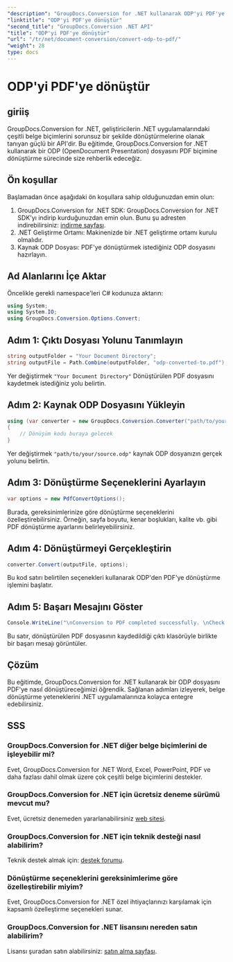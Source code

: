 ```yaml
---
"description": "GroupDocs.Conversion for .NET kullanarak ODP'yi PDF'ye nasıl dönüştüreceğinizi öğrenin. Sorunsuz belge dönüşümü için adım adım kılavuzumuzu izleyin."
"linktitle": "ODP'yi PDF'ye dönüştür"
"second_title": "GroupDocs.Conversion .NET API"
"title": "ODP'yi PDF'ye dönüştür"
"url": "/tr/net/document-conversion/convert-odp-to-pdf/"
"weight": 28
type: docs
---
```

# ODP'yi PDF'ye dönüştür

## giriiş
GroupDocs.Conversion for .NET, geliştiricilerin .NET uygulamalarındaki çeşitli belge biçimlerini sorunsuz bir şekilde dönüştürmelerine olanak tanıyan güçlü bir API'dir. Bu eğitimde, GroupDocs.Conversion for .NET kullanarak bir ODP (OpenDocument Presentation) dosyasını PDF biçimine dönüştürme sürecinde size rehberlik edeceğiz.
## Ön koşullar
Başlamadan önce aşağıdaki ön koşullara sahip olduğunuzdan emin olun:
1. GroupDocs.Conversion for .NET SDK: GroupDocs.Conversion for .NET SDK'yı indirip kurduğunuzdan emin olun. Bunu şu adresten indirebilirsiniz: [indirme sayfası](https://releases.groupdocs.com/conversion/net/).
2. .NET Geliştirme Ortamı: Makinenizde bir .NET geliştirme ortamı kurulu olmalıdır.
3. Kaynak ODP Dosyası: PDF'ye dönüştürmek istediğiniz ODP dosyasını hazırlayın.

## Ad Alanlarını İçe Aktar
Öncelikle gerekli namespace'leri C# kodunuza aktarın:
```csharp
using System;
using System.IO;
using GroupDocs.Conversion.Options.Convert;
```
## Adım 1: Çıktı Dosyası Yolunu Tanımlayın
```csharp
string outputFolder = "Your Document Directory";
string outputFile = Path.Combine(outputFolder, "odp-converted-to.pdf");
```
Yer değiştirmek `"Your Document Directory"` Dönüştürülen PDF dosyasını kaydetmek istediğiniz yolu belirtin.
## Adım 2: Kaynak ODP Dosyasını Yükleyin
```csharp
using (var converter = new GroupDocs.Conversion.Converter("path/to/your/source.odp"))
{
    // Dönüşüm kodu buraya gelecek
}
```
Yer değiştirmek `"path/to/your/source.odp"` kaynak ODP dosyanızın gerçek yolunu belirtin.
## Adım 3: Dönüştürme Seçeneklerini Ayarlayın
```csharp
var options = new PdfConvertOptions();
```
Burada, gereksinimlerinize göre dönüştürme seçeneklerini özelleştirebilirsiniz. Örneğin, sayfa boyutu, kenar boşlukları, kalite vb. gibi PDF dönüştürme ayarlarını belirleyebilirsiniz.
## Adım 4: Dönüştürmeyi Gerçekleştirin
```csharp
converter.Convert(outputFile, options);
```
Bu kod satırı belirtilen seçenekleri kullanarak ODP'den PDF'ye dönüştürme işlemini başlatır.
## Adım 5: Başarı Mesajını Göster
```csharp
Console.WriteLine("\nConversion to PDF completed successfully. \nCheck output in {0}", outputFolder);
```
Bu satır, dönüştürülen PDF dosyasının kaydedildiği çıktı klasörüyle birlikte bir başarı mesajı görüntüler.

## Çözüm
Bu eğitimde, GroupDocs.Conversion for .NET kullanarak bir ODP dosyasını PDF'ye nasıl dönüştüreceğimizi öğrendik. Sağlanan adımları izleyerek, belge dönüştürme yeteneklerini .NET uygulamalarınıza kolayca entegre edebilirsiniz.
## SSS
### GroupDocs.Conversion for .NET diğer belge biçimlerini de işleyebilir mi?
Evet, GroupDocs.Conversion for .NET Word, Excel, PowerPoint, PDF ve daha fazlası dahil olmak üzere çok çeşitli belge biçimlerini destekler.
### GroupDocs.Conversion for .NET için ücretsiz deneme sürümü mevcut mu?
Evet, ücretsiz denemeden yararlanabilirsiniz [web sitesi](https://releases.groupdocs.com/).
### GroupDocs.Conversion for .NET için teknik desteği nasıl alabilirim?
Teknik destek almak için: [destek forumu](https://forum.groupdocs.com/c/conversion/11).
### Dönüştürme seçeneklerini gereksinimlerime göre özelleştirebilir miyim?
Evet, GroupDocs.Conversion for .NET özel ihtiyaçlarınızı karşılamak için kapsamlı özelleştirme seçenekleri sunar.
### GroupDocs.Conversion for .NET lisansını nereden satın alabilirim?
Lisansı şuradan satın alabilirsiniz: [satın alma sayfası](https://purchase.groupdocs.com/buy).